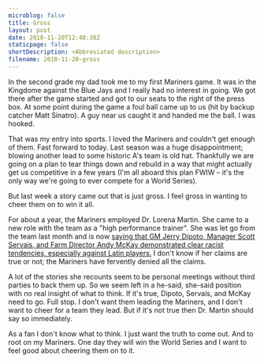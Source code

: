```yaml
---
microblog: false
title: Gross
layout: post
date: 2018-11-20T12:48:38Z
staticpage: false
shortDescription: <Abbreviated description>
filename: 2018-11-20-gross
---
```


In the second grade my dad took me to my first Mariners game. It was in the Kingdome against the Blue Jays and I really had no interest in going. We got there after the game started and got to our seats to the right of the press box. At some point during the game a foul ball came up to us (hit by backup catcher Matt Sinatro). A guy near us caught it and handed me the ball. I was hooked.

That was my entry into sports. I loved the Mariners and couldn't get enough of them. Fast forward to today. Last season was a huge disappointment; blowing another lead to some historic A's team is old hat. Thankfully we are going on a plan to tear things down and rebuild in a way that might actually get us competitive in a few years (I'm all aboard this plan FWIW – it's the only way we're going to ever compete for a World Series).

But last week a story came out that is just gross. I feel gross in wanting to cheer them on to win it all.

For about a year, the Mariners employed Dr. Lorena Martin. She came to a new role with the team as a "high performance trainer". She was let go from the team last month and is now [saying that GM Jerry Dipoto, Manager Scott Servais, and Farm Director Andy McKay demonstrated clear racist tendencies, especially against Latin players.](https://www.seattletimes.com/sports/mariners/lorena-martin-and-mariners-part-ways/) I don't know if her claims are true or not; the Mariners have fervently denied all the claims.

A lot of the stories she recounts seem to be personal meetings without third parties to back them up. So we seem left in a he-said, she-said position with no real insight of what to think. If it's true, Dipoto, Servais, and McKay need to go. Full stop. I don't want them leading the Mariners, and I don't want to cheer for a team they lead. But if it's not true then Dr. Martin should say so immediately. 

As a fan I don't know what to think. I just want the truth to come out. And to root on my Mariners. One day they will win the World Series and I want to feel good about cheering them on to it.